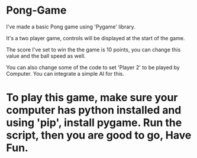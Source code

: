 # Pong-Game
I've made a basic Pong game using 'Pygame' library.

It's a two player game, controls will be displayed at the start of the game.

The score I've set to win the the game is 10 points, you can change this value and the ball speed as well.

You can also change some of the code to set 'Player 2' to be played by Computer. You can integrate a simple AI for this.

# To play this game, make sure your computer has python installed and using 'pip', install pygame. Run the script, then you are good to go, Have Fun.
